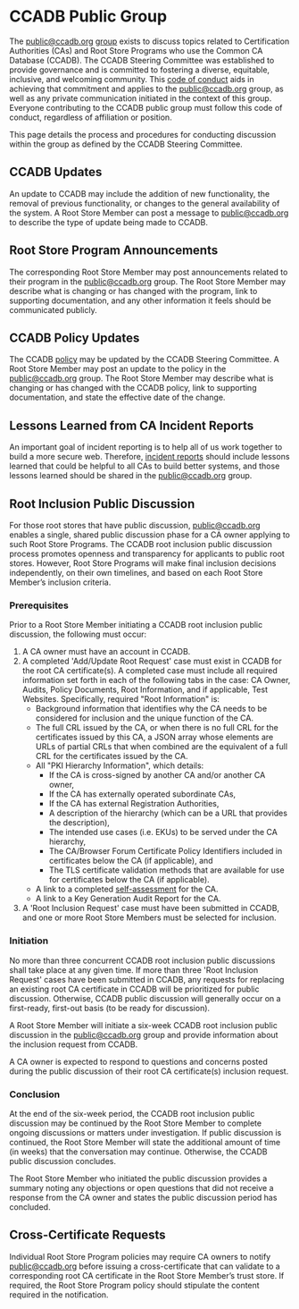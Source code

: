 # CCADB Public Group #

The public@ccadb.org [group](https://groups.google.com/a/ccadb.org/g/public) exists to discuss topics related to Certification Authorities (CAs) and Root Store Programs who use the Common CA Database (CCADB). The CCADB Steering Committee was established to provide governance and is committed to fostering a diverse, equitable, inclusive, and welcoming community. This [code of conduct](https://docs.google.com/document/d/19ALqEvHtTE6OUTz2FaOXrU9gruIdvia5EDh3hXeGpZA/edit) aids in achieving that commitment and applies to the public@ccadb.org group, as well as any private communication initiated in the context of this group. Everyone contributing to the CCADB public group must follow this code of conduct, regardless of affiliation or position.

This page details the process and procedures for conducting discussion within the group as defined by the CCADB Steering Committee. 

## CCADB Updates ##
An update to CCADB may include the addition of new functionality, the removal of previous functionality, or changes to the general availability of the system. A Root Store Member can post a message to public@ccadb.org to describe the type of update being made to CCADB.

## Root Store Program Announcements ##
The corresponding Root Store Member may post announcements related to their program in the public@ccadb.org group. The Root Store Member may describe what is changing or has changed with the program, link to supporting documentation, and any other information it feels should be communicated publicly.

## CCADB Policy Updates ##
The CCADB [policy](https://www.ccadb.org/policy) may be updated by the CCADB Steering Committee. A Root Store Member may post an update to the policy in the public@ccadb.org group. The Root Store Member may describe what is changing or has changed with the CCADB policy, link to supporting documentation, and state the effective date of the change.

## Lessons Learned from CA Incident Reports ##
An important goal of incident reporting is to help all of us work together to build a more secure web. Therefore, [incident reports](https://wiki.mozilla.org/CA/Incident_Dashboard) should include lessons learned that could be helpful to all CAs to build better systems, and those lessons learned should be shared in the public@ccadb.org group.

## Root Inclusion Public Discussion ##
For those root stores that have public discussion, public@ccadb.org enables a single, shared public discussion phase for a CA owner applying to such Root Store Programs. The CCADB root inclusion public discussion process promotes openness and transparency for applicants to public root stores. However, Root Store Programs will make final inclusion decisions independently, on their own timelines, and based on each Root Store Member’s inclusion criteria.

### Prerequisites ###
Prior to a Root Store Member initiating a CCADB root inclusion public discussion, the following must occur:

1. A CA owner must have an account in CCADB.
2. A completed 'Add/Update Root Request' case must exist in CCADB for the root CA certificate(s). A completed case must include all required information set forth in each of the following tabs in the case: CA Owner, Audits, Policy Documents, Root Information, and if applicable, Test Websites. Specifically, required "Root Information" is:
    * Background information that identifies why the CA needs to be considered for inclusion and the unique function of the CA.
    * The full CRL issued by the CA, or when there is no full CRL for the certificates issued by this CA, a JSON array whose elements are URLs of partial CRLs that when combined are the equivalent of a full CRL for the certificates issued by the CA.
    * All "PKI Hierarchy Information", which details:
        * If the CA is cross-signed by another CA and/or another CA owner,
        * If the CA has externally operated subordinate CAs,
        * If the CA has external Registration Authorities,
        * A description of the hierarchy (which can be a URL that provides the description),
        * The intended use cases (i.e. EKUs) to be served under the CA hierarchy,
        * The CA/Browser Forum Certificate Policy Identifiers included in certificates below the CA (if applicable), and
        * The TLS certificate validation methods that are available for use for certificates below the CA (if applicable).
    * A link to a completed [self-assessment](https://docs.google.com/spreadsheets/d/1NrfbvnY-oekGQeO9HqkzbcUAGO6HbAwTvZbsclAi4yI/edit#gid=0) for the CA.
    * A link to a Key Generation Audit Report for the CA.
3. A 'Root Inclusion Request' case must have been submitted in CCADB, and one or more Root Store Members must be selected for inclusion.

### Initiation ###
No more than three concurrent CCADB root inclusion public discussions shall take place at any given time. If more than three 'Root Inclusion Request' cases have been submitted in CCADB, any requests for replacing an existing root CA certificate in CCADB will be prioritized for public discussion. Otherwise, CCADB public discussion will generally occur on a first-ready, first-out basis (to be ready for discussion). 

A Root Store Member will initiate a six-week CCADB root inclusion public discussion in the public@ccadb.org group and provide information about the inclusion request from CCADB.

A CA owner is expected to respond to questions and concerns posted during the public discussion of their root CA certificate(s) inclusion request.

### Conclusion ###
At the end of the six-week period, the CCADB root inclusion public discussion may be continued by the Root Store Member to complete ongoing discussions or matters under investigation. If public discussion is continued, the Root Store Member will state the additional amount of time (in weeks) that the conversation may continue. Otherwise, the CCADB public discussion concludes.

The Root Store Member who initiated the public discussion provides a summary noting any objections or open questions that did not receive a response from the CA owner and states the public discussion period has concluded.

## Cross-Certificate Requests ##
Individual Root Store Program policies may require CA owners to notify public@ccadb.org before issuing a cross-certificate that can validate to a corresponding root CA certificate in the Root Store Member’s trust store. If required, the Root Store Program policy should stipulate the content required in the notification.
